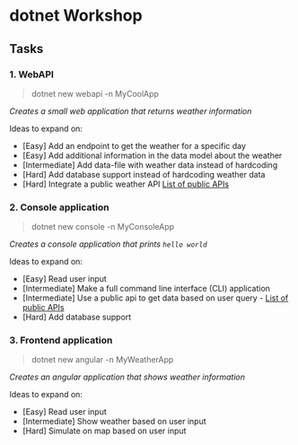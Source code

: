 # dotnet Workshop

## Tasks

### 1. WebAPI

> dotnet new webapi -n MyCoolApp

*Creates a small web application that returns weather information*

Ideas to expand on: 

* [Easy] Add an endpoint to get the weather for a specific day
* [Easy] Add additional information in the data model about the weather
* [Intermediate] Add data-file with weather data instead of hardcoding
* [Hard] Add database support instead of hardcoding weather data
* [Hard] Integrate a public weather API [List of public APIs](https://github.com/public-api-lists/public-api-lists)

### 2. Console application

> dotnet new console -n MyConsoleApp

*Creates a console application that prints `hello world`*

Ideas to expand on: 

* [Easy] Read user input
* [Intermediate] Make a full command line interface (CLI) application
* [Intermediate] Use a public api to get data based on user query - [List of public APIs](https://github.com/public-api-lists/public-api-lists)
* [Hard] Add database support

### 3. Frontend application

> dotnet new angular -n MyWeatherApp

*Creates an angular application that shows weather information*

Ideas to expand on: 

* [Easy] Read user input
* [Intermediate] Show weather based on user input
* [Hard] Simulate on map based on user input
